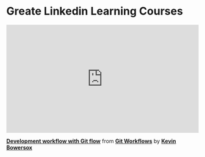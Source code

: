 <h1>Greate Linkedin Learning Courses</h1>
<div style="position:relative;height:0;padding-bottom:56.25%"><iframe width="640" height="360" src="https://www.linkedin.com/learning/embed/git-workflows/development-workflow-with-git-flow?autoplay=false&claim=AQE-iwyg-va5VQAAAZItk1zwSpMRC4Baubc-dNQB2zCw5GzoaEVee46JqLopKgSAy-7CP1TY0rqISKN9M4XGthEmHsAoE_kYcV9qPXbNsBAYE03GKvPbGsEtxHn7q-eZv4GEZnLXO5jaE_gLI-iEB8DQ34_JTgRK-2JLgOW-y859JoWQBvcAPdWmw7kD4uyUA0utcSPK1hr31OEIO8tKJVG2GN_PL4K4amAygsrLqwLLdAzbDK_JOvqkD6FOGjuTBjoYRVFui3RHr93colNCJ6q1qlYxDf8njyg4A7vFsTj1vA_v04lMlQUgj_MeKHwqFLVqOpAdUmcBxdtmW2fws-W9Eu_9xszovqVJJ34TbUvWOTrarN4dPYCRyX91IVcwNhQRAJQ4sF_fg5ZLpvxc1AoiEvouRNveY9BRX3XGChXmPOqJZJhE3d8pm3zY64AsI8UgjnfIxI_UUZM3_82VL5llXjMBRWoOYXM3WDXltyUj1x7sG1WJNWKaB0IxoyV8SDZy8Sgt84oXYyGwppel9YYmvc9UWlStN3BWgq_yuGPayXlAGap2U0B-c9Z-3CJ9u7D7ZNoi4WTk1fjYmnwip_msmX7pUtp874DHK-XZFf4wN0_Gb5w4MDwYjXc1oiKpkeO60-6JACpdlV7jU-o0GzRz2VwVxtnPdAo081OtC5GKY7BrOkfPkVAC4isvtGF7sYxstbMcKLZJk8FQ6mh4gl2ygLrJYc6fY6bnCDOGtGFHg0DNS-zPBfeMOL1qKbySfLrDrHLuGX7a8IKhIIWRSZpWXNEcElSrqI2xD8wCLAFQ4yXNPJTrCSyA9B8Y_IhCI9XS6G1D--20V2yI3Y19htK3Fva8mulmiM85ok9exfwQb2yUFD1-vZibt-ispj2P2Wc2jGuNkez8lzgaEYQyEXBYIWPHWyjOvnUN6Jvgd9dm4gAIjBSq6DwybIIaVs99GVthJqimMCjdODBEtjWXCAp1stHTPCgytejuQw9RX0MtbS4zhZl8dpOg4fG8O5gczbvHKiXwGDpfYSrDl2ZarGtZ8Oa8KgbKeUcsqDfmrkwKpdfPCht5Sr_egPyXD6Z-UOX8_hb7B5-gjoFv3WICpkb6bDHD6K_xBPwMc6T2SeZ-Nzwcj_9G00AbJVEN2yjQ27f77sLy2GSQ1ZW2rB9ky8GqHCC-fBlrbP_DnFO4CGKf7Pt9Z6ClAS9Sk7YT2RJyDLDG5BqJj3Py" mozallowfullscreen="true" webkitallowfullscreen="true" allowfullscreen="true" frameborder="0" style="position:absolute;width:100%;height:100%;left:0"></iframe></div><p><strong><a href="https://www.linkedin.com/learning/git-workflows/development-workflow-with-git-flow?trk=embed_lil">Development workflow with Git flow</a></strong> from <strong><a href="https://www.linkedin.com/learning/git-workflows?trk=embed_lil">Git Workflows</a></strong> by <strong><a href="https://www.linkedin.com/learning/instructors/kevin-bowersox?trk=embed_lil">Kevin Bowersox</a></strong></p>